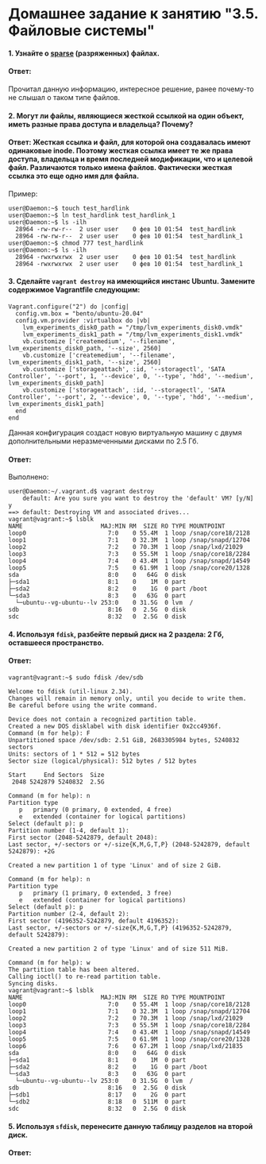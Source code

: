 # Домашнее задание к занятию "3.5. Файловые системы"

#### 1. Узнайте о [sparse](https://ru.wikipedia.org/wiki/%D0%A0%D0%B0%D0%B7%D1%80%D0%B5%D0%B6%D1%91%D0%BD%D0%BD%D1%8B%D0%B9_%D1%84%D0%B0%D0%B9%D0%BB) (разряженных) файлах.
#### Ответ: 
Прочитал данную информацию, интересное решение, ранее почему-то не слышал о таком типе файлов.
#### 2. Могут ли файлы, являющиеся жесткой ссылкой на один объект, иметь разные права доступа и владельца? Почему?
#### Ответ: Жесткая ссылка и файл, для которой она создавалась имеют одинаковые inode. Поэтому жесткая ссылка имеет те же права доступа, владельца и время последней модификации, что и целевой файл. Различаются только имена файлов. Фактически жесткая ссылка это еще одно имя для файла.
Пример:
```
user@Daemon:~$ touch test_hardlink
user@Daemon:~$ ln test_hardlink test_hardlink_1
user@Daemon:~$ ls -ilh
  28964 -rw-rw-r--  2 user user    0 фев 10 01:54  test_hardlink
  28964 -rw-rw-r--  2 user user    0 фев 10 01:54  test_hardlink_1
user@Daemon:~$ chmod 777 test_hardlink
user@Daemon:~$ ls -ilh
  28964 -rwxrwxrwx  2 user user    0 фев 10 01:54  test_hardlink
  28964 -rwxrwxrwx  2 user user    0 фев 10 01:54  test_hardlink_1
```
#### 3. Сделайте `vagrant destroy` на имеющийся инстанс Ubuntu. Замените содержимое Vagrantfile следующим:
    Vagrant.configure("2") do |config|
      config.vm.box = "bento/ubuntu-20.04"
      config.vm.provider :virtualbox do |vb|
        lvm_experiments_disk0_path = "/tmp/lvm_experiments_disk0.vmdk"
        lvm_experiments_disk1_path = "/tmp/lvm_experiments_disk1.vmdk"
        vb.customize ['createmedium', '--filename', lvm_experiments_disk0_path, '--size', 2560]
        vb.customize ['createmedium', '--filename', lvm_experiments_disk1_path, '--size', 2560]
        vb.customize ['storageattach', :id, '--storagectl', 'SATA Controller', '--port', 1, '--device', 0, '--type', 'hdd', '--medium', lvm_experiments_disk0_path]
        vb.customize ['storageattach', :id, '--storagectl', 'SATA Controller', '--port', 2, '--device', 0, '--type', 'hdd', '--medium', lvm_experiments_disk1_path]
      end
    end
Данная конфигурация создаст новую виртуальную машину с двумя дополнительными неразмеченными дисками по 2.5 Гб.
#### Ответ: 
Выполнено:
```
user@Daemon:~/.vagrant.d$ vagrant destroy
    default: Are you sure you want to destroy the 'default' VM? [y/N] y
==> default: Destroying VM and associated drives...
vagrant@vagrant:~$ lsblk
NAME                      MAJ:MIN RM  SIZE RO TYPE MOUNTPOINT
loop0                       7:0    0 55.4M  1 loop /snap/core18/2128
loop1                       7:1    0 32.3M  1 loop /snap/snapd/12704
loop2                       7:2    0 70.3M  1 loop /snap/lxd/21029
loop3                       7:3    0 55.5M  1 loop /snap/core18/2284
loop4                       7:4    0 43.4M  1 loop /snap/snapd/14549
loop5                       7:5    0 61.9M  1 loop /snap/core20/1328
sda                         8:0    0   64G  0 disk 
├─sda1                      8:1    0    1M  0 part 
├─sda2                      8:2    0    1G  0 part /boot
└─sda3                      8:3    0   63G  0 part 
  └─ubuntu--vg-ubuntu--lv 253:0    0 31.5G  0 lvm  /
sdb                         8:16   0  2.5G  0 disk 
sdc                         8:32   0  2.5G  0 disk 
```
#### 4. Используя `fdisk`, разбейте первый диск на 2 раздела: 2 Гб, оставшееся пространство.
#### Ответ:
```
vagrant@vagrant:~$ sudo fdisk /dev/sdb

Welcome to fdisk (util-linux 2.34).
Changes will remain in memory only, until you decide to write them.
Be careful before using the write command.

Device does not contain a recognized partition table.
Created a new DOS disklabel with disk identifier 0x2cc4936f.
Command (m for help): F
Unpartitioned space /dev/sdb: 2.51 GiB, 2683305984 bytes, 5240832 sectors
Units: sectors of 1 * 512 = 512 bytes
Sector size (logical/physical): 512 bytes / 512 bytes

Start     End Sectors  Size
 2048 5242879 5240832  2.5G

Command (m for help): n
Partition type
   p   primary (0 primary, 0 extended, 4 free)
   e   extended (container for logical partitions)
Select (default p): p
Partition number (1-4, default 1): 
First sector (2048-5242879, default 2048): 
Last sector, +/-sectors or +/-size{K,M,G,T,P} (2048-5242879, default 5242879): +2G

Created a new partition 1 of type 'Linux' and of size 2 GiB.

Command (m for help): n
Partition type
   p   primary (1 primary, 0 extended, 3 free)
   e   extended (container for logical partitions)
Select (default p): p
Partition number (2-4, default 2): 
First sector (4196352-5242879, default 4196352): 
Last sector, +/-sectors or +/-size{K,M,G,T,P} (4196352-5242879, default 5242879): 

Created a new partition 2 of type 'Linux' and of size 511 MiB.

Command (m for help): w
The partition table has been altered.
Calling ioctl() to re-read partition table.
Syncing disks.
vagrant@vagrant:~$ lsblk
NAME                      MAJ:MIN RM  SIZE RO TYPE MOUNTPOINT
loop0                       7:0    0 55.4M  1 loop /snap/core18/2128
loop1                       7:1    0 32.3M  1 loop /snap/snapd/12704
loop2                       7:2    0 70.3M  1 loop /snap/lxd/21029
loop3                       7:3    0 55.5M  1 loop /snap/core18/2284
loop4                       7:4    0 43.4M  1 loop /snap/snapd/14549
loop5                       7:5    0 61.9M  1 loop /snap/core20/1328
loop6                       7:6    0 67.2M  1 loop /snap/lxd/21835
sda                         8:0    0   64G  0 disk 
├─sda1                      8:1    0    1M  0 part 
├─sda2                      8:2    0    1G  0 part /boot
└─sda3                      8:3    0   63G  0 part 
  └─ubuntu--vg-ubuntu--lv 253:0    0 31.5G  0 lvm  /
sdb                         8:16   0  2.5G  0 disk 
├─sdb1                      8:17   0    2G  0 part 
└─sdb2                      8:18   0  511M  0 part 
sdc                         8:32   0  2.5G  0 disk 
```
#### 5. Используя `sfdisk`, перенесите данную таблицу разделов на второй диск.
#### Ответ:




